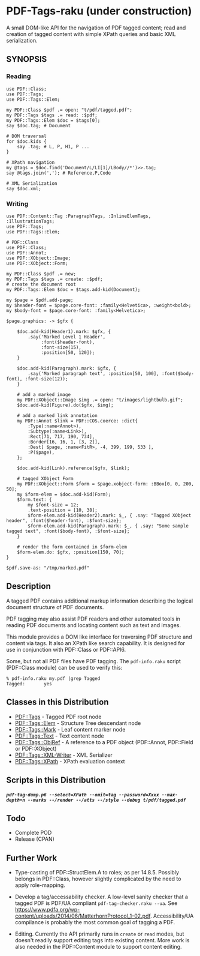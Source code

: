 PDF-Tags-raku (under construction)
============

A small DOM-like API for the navigation of PDF tagged content;
read and creation of tagged content with simple XPath queries and basic XML serialization.

SYNOPSIS
--------

### Reading

```
use PDF::Class;
use PDF::Tags;
use PDF::Tags::Elem;

my PDF::Class $pdf .= open: "t/pdf/tagged.pdf";
my PDF::Tags $tags .= read: :$pdf;
my PDF::Tags::Elem $doc = $tags[0];
say $doc.tag; # Document

# DOM traversal
for $doc.kids {
    say .tag; # L, P, H1, P ...
}

# XPath navigation
my @tags = $doc.find('Document/L/LI[1]/LBody//*')>>.tag;
say @tags.join(','); # Reference,P,Code

# XML Serialization
say $doc.xml;

```

### Writing
```
use PDF::Content::Tag :ParagraphTags, :InlineElemTags, :IllustrationTags;
use PDF::Tags;
use PDF::Tags::Elem;

# PDF::Class
use PDF::Class;
use PDF::Annot;
use PDF::XObject::Image;
use PDF::XObject::Form;

my PDF::Class $pdf .= new;
my PDF::Tags $tags .= create: :$pdf;
# create the document root
my PDF::Tags::Elem $doc = $tags.add-kid(Document);

my $page = $pdf.add-page;
my $header-font = $page.core-font: :family<Helvetica>, :weight<bold>;
my $body-font = $page.core-font: :family<Helvetica>;

$page.graphics: -> $gfx {

    $doc.add-kid(Header1).mark: $gfx, {
        .say('Marked Level 1 Header',
             :font($header-font),
             :font-size(15),
             :position[50, 120]);
    }

    $doc.add-kid(Paragraph).mark: $gfx, {
        .say('Marked paragraph text', :position[50, 100], :font($body-font), :font-size(12));
    }

    # add a marked image
    my PDF::XObject::Image $img .= open: "t/images/lightbulb.gif";
    $doc.add-kid(Figure).do($gfx, $img);

    # add a marked link annotation
    my PDF::Annot $link = PDF::COS.coerce: :dict{
        :Type(:name<Annot>),
        :Subtype(:name<Link>),
        :Rect[71, 717, 190, 734],
        :Border[16, 16, 1, [3, 2]],
        :Dest[ $page, :name<FitR>, -4, 399, 199, 533 ],
        :P($page),
    };

    $doc.add-kid(Link).reference($gfx, $link);

    # tagged XObject Form
    my PDF::XObject::Form $form = $page.xobject-form: :BBox[0, 0, 200, 50];
    my $form-elem = $doc.add-kid(Form);
    $form.text: {
        my $font-size = 12;
        .text-position = [10, 38];
        $form-elem.add-kid(Header2).mark: $_, { .say: "Tagged XObject header", :font($header-font), :$font-size};
        $form-elem.add-kid(Paragraph).mark: $_, { .say: "Some sample tagged text", :font($body-font), :$font-size};
    }

    # render the form contained in $form-elem
    $form-elem.do: $gfx, :position[150, 70];
}

$pdf.save-as: "/tmp/marked.pdf"

```

Description
-----------

A tagged PDF contains additional markup information describing the logical
document structure of PDF documents.

PDF tagging may also assist PDF readers and other automated tools in reading PDF
documents and locating content such as text and images.

This module provides a DOM  like interface for traversing PDF structure and content
via tags. It also an XPath like search capability. It is designed for use in
conjunction with PDF::Class or PDF::API6.

Some, but not all PDF files have PDF tagging.  The `pdf-info.raku` script
(PDF::Class module) can be used to verify this:
```
% pdf-info.raku my.pdf |grep Tagged
Tagged:       yes
```

Classes in this Distribution
----------

- [PDF::Tags](https://github.com/p6-pdf/PDF-Tags-raku/blob/master/doc/Tags.md) - Tagged PDF root node
- [PDF::Tags::Elem](https://github.com/p6-pdf/PDF-Tags-raku/blob/master/doc/Tags/Elem.md) - Structure Tree descendant node
- [PDF::Tags::Mark](https://github.com/p6-pdf/PDF-Tags-raku/blob/master/doc/Tags/Mark.md) - Leaf content marker node
- [PDF::Tags::Text](https://github.com/p6-pdf/PDF-Tags-raku/blob/master/doc/Tags/Text.md) - Text content node
- [PDF::Tags::ObjRef](https://github.com/p6-pdf/PDF-Tags-raku/blob/master/doc/Tags/ObjRef.md) - A reference to a PDF object (PDF::Annot, PDF::Field or PDF::XObject)
- [PDF::Tags::XML-Writer](https://github.com/p6-pdf/PDF-Tags-raku/blob/master/doc/Tags/XML-Writer.md) - XML Serializer
- [PDF::Tags::XPath](https://github.com/p6-pdf/PDF-Tags-raku/blob/master/doc/Tags/XPath.md) - XPath evaluation context

Scripts in this Distribution
------

##### `pdf-tag-dump.p6 --select=XPath --omit=tag --password=Xxxx --max-depth=n --marks --/render --/atts --/style --debug t/pdf/tagged.pdf`

Todo
---

- Complete POD
- Release (CPAN)

Further Work
----

- Type-casting of PDF::StructElem.A to roles; as per 14.8.5. Possibly belongs in PDF::Class, however slightly complicated by the need to apply role-mapping.

- Develop a tag/accessability checker. A low-level sanity checker that a tagged PDF is PDF/UA compliant `pdf-tag-checker.raku --ua`. See https://www.pdfa.org/wp-content/uploads/2014/06/MatterhornProtocol_1-02.pdf. Accessibility/UA compilance is probably the most common goal of tagging a PDF.

- Editing. Currently the API primarily runs in `create` or `read` modes, but doesn't readily support editing tags into existing content. More work is also
needed in the PDF::Content module to support content editing.
